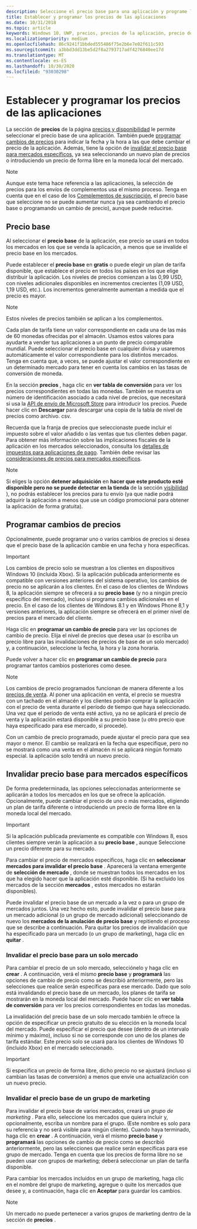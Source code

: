 ```yaml
---
description: Seleccione el precio base para una aplicación y programe los cambios de precios. También puede personalizar estas opciones para mercados específicos.
title: Establecer y programar los precios de las aplicaciones
ms.date: 10/31/2018
ms.topic: article
keywords: Windows 10, UWP, precios, precios de la aplicación, precio de la aplicación, aplicaciones de venta, cambio de precio, precio personalizado, precio, precios, costo, invalidar precio base, precio de forma libre, forma libre
ms.localizationpriority: medium
ms.openlocfilehash: 86c9241f1bbded555486f75e2b6e7e02f611c593
ms.sourcegitcommit: a3bbd3dd13be5d2f8a2793717adf4276840ee17d
ms.translationtype: MT
ms.contentlocale: es-ES
ms.lasthandoff: 10/30/2020
ms.locfileid: "93030298"
---
```

# <a name="set-and-schedule-app-pricing"></a>Establecer y programar los precios de las aplicaciones

La sección de **precios** de la página [precios y disponibilidad](set-app-pricing-and-availability.md) le permite seleccionar el precio base de una aplicación. También puede [programar cambios de precios](#schedule-price-changes) para indicar la fecha y la hora a las que debe cambiar el precio de la aplicación. Además, tiene la opción de [invalidar el precio base para mercados específicos](#override-base-price-for-specific-markets), ya sea seleccionando un nuevo plan de precios o introduciendo un precio de forma libre en la moneda local del mercado.

> [!NOTE]
> Aunque este tema hace referencia a las aplicaciones, la selección de precios para los envíos de complementos usa el mismo proceso. Tenga en cuenta que en el caso de los [Complementos de suscripción](../monetize/enable-subscription-add-ons-for-your-app.md), el precio base que seleccione no se puede aumentar nunca (ya sea cambiando el precio base o programando un cambio de precio), aunque puede reducirse.

## <a name="base-price"></a>Precio base

Al seleccionar el **precio base** de la aplicación, ese precio se usará en todos los mercados en los que se venda la aplicación, a menos que se invalide el precio base en los mercados.

Puede establecer el **precio base** en **gratis** o puede elegir un plan de tarifa disponible, que establece el precio en todos los países en los que elige distribuir la aplicación. Los niveles de precios comienzan a las 0,99 USD, con niveles adicionales disponibles en incrementos crecientes (1,09 USD, 1,19 USD, etc.). Los incrementos generalmente aumentan a medida que el precio es mayor. 

> [!NOTE]
> Estos niveles de precios también se aplican a los complementos. 

Cada plan de tarifa tiene un valor correspondiente en cada una de las más de 60 monedas ofrecidas por el almacén. Usamos estos valores para ayudarte a vender tus aplicaciones a un punto de precio comparable mundial. Puede seleccionar el precio base en cualquier divisa y usaremos automáticamente el valor correspondiente para los distintos mercados. Tenga en cuenta que, a veces, se puede ajustar el valor correspondiente en un determinado mercado para tener en cuenta los cambios en las tasas de conversión de moneda.

En la sección **precios** , haga clic en **ver tabla de conversión** para ver los precios correspondientes en todas las monedas. También se muestra un número de identificación asociado a cada nivel de precios, que necesitará si usa la [API de envío de Microsoft Store](../monetize/manage-app-submissions.md#price-tiers) para introducir los precios. Puede hacer clic en **Descargar** para descargar una copia de la tabla de nivel de precios como archivo. csv.

Recuerda que la franja de precios que seleccionaste puede incluir el impuesto sobre el valor añadido o las ventas que tus clientes deben pagar. Para obtener más información sobre las implicaciones fiscales de la aplicación en los mercados seleccionados, consulta los [detalles de impuestos para aplicaciones de pago](tax-details-for-paid-apps.md). También debe revisar las [consideraciones de precios para mercados específicos](define-market-selection.md#price-considerations-for-specific-markets).

> [!NOTE]
> Si eliges la opción **detener adquisición** en **hacer que este producto esté disponible pero no se puede detectar en la tienda** de la sección [visibilidad](choose-visibility-options.md#discoverability) ), no podrás establecer los precios para tu envío (ya que nadie podrá adquirir la aplicación a menos que use un código promocional para obtener la aplicación de forma gratuita).

## <a name="schedule-price-changes"></a>Programar cambios de precios

Opcionalmente, puede programar uno o varios cambios de precios si desea que el precio base de la aplicación cambie en una fecha y hora específicas. 

> [!IMPORTANT]
> Los cambios de precio solo se muestran a los clientes en dispositivos Windows 10 (incluida Xbox). Si la aplicación publicada anteriormente es compatible con versiones anteriores del sistema operativo, los cambios de precio no se aplicarán a los clientes. En el caso de los clientes de Windows 8, la aplicación siempre se ofrecerá a su **precio base** (y no a ningún precio específico del mercado), incluso si programa cambios adicionales en el precio. En el caso de los clientes de Windows 8.1 y en Windows Phone 8,1 y versiones anteriores, la aplicación siempre se ofrecerá en el primer nivel de precios para el mercado del cliente.

Haga clic en **programar un cambio de precio** para ver las opciones de cambio de precio. Elija el nivel de precios que desea usar (o escriba un precio libre para las invalidaciones de precios de base de un solo mercado) y, a continuación, seleccione la fecha, la hora y la zona horaria.

Puede volver a hacer clic en **programar un cambio de precio** para programar tantos cambios posteriores como desee.

> [!NOTE]
> Los cambios de precio programados funcionan de manera diferente a los [precios de venta](put-apps-and-add-ons-on-sale.md). Al poner una aplicación en venta, el precio se muestra con un tachado en el almacén y los clientes podrán comprar la aplicación con el precio de venta durante el período de tiempo que haya seleccionado. Una vez que el período de venta esté activo, ya no se aplicará el precio de venta y la aplicación estará disponible a su precio base (u otro precio que haya especificado para ese mercado, si procede).
>
> Con un cambio de precio programado, puede ajustar el precio para que sea mayor o menor. El cambio se realizará en la fecha que especifique, pero no se mostrará como una venta en el almacén ni se aplicará ningún formato especial. la aplicación solo tendrá un nuevo precio. 


## <a name="override-base-price-for-specific-markets"></a>Invalidar precio base para mercados específicos

De forma predeterminada, las opciones seleccionadas anteriormente se aplicarán a todos los mercados en los que se ofrece la aplicación. Opcionalmente, puede cambiar el precio de uno o más mercados, eligiendo un plan de tarifa diferente o introduciendo un precio de forma libre en la moneda local del mercado.

> [!IMPORTANT]
> Si la aplicación publicada previamente es compatible con Windows 8, esos clientes siempre verán la aplicación a su **precio base** , aunque Seleccione un precio diferente para su mercado.

Para cambiar el precio de mercados específicos, haga clic en **seleccionar mercados para invalidar el precio base** . Aparecerá la ventana emergente de **selección de mercado** , donde se muestran todos los mercados en los que ha elegido hacer que la aplicación esté disponible. (Si ha excluido los mercados de la sección **mercados** , estos mercados no estarán disponibles). 

Puede invalidar el precio base de un mercado a la vez o para un grupo de mercados juntos. Una vez hecho esto, puede invalidar el precio base para un mercado adicional (o un grupo de mercado adicional) seleccionando de nuevo los **mercados de la anulación de precio base** y repitiendo el proceso que se describe a continuación. Para quitar los precios de invalidación que ha especificado para un mercado (o un grupo de marketing), haga clic en **quitar** .


### <a name="override-the-base-price-for-a-single-market"></a>Invalidar el precio base para un solo mercado

Para cambiar el precio de un solo mercado, selecciónelo y haga clic en **crear** . A continuación, verá el mismo **precio base** y **programará** las opciones de cambio de precio como se describió anteriormente, pero las selecciones que realice serán específicas para ese mercado. Dado que solo está invalidando el precio base de un mercado, los planes de tarifa se mostrarán en la moneda local del mercado. Puede hacer clic en **ver tabla de conversión** para ver los precios correspondientes en todas las monedas. 

La invalidación del precio base de un solo mercado también le ofrece la opción de especificar un precio gratuito de su elección en la moneda local del mercado. Puede especificar el precio que desee (dentro de un intervalo mínimo y máximo), incluso si no se corresponde con uno de los planes de tarifa estándar. Este precio solo se usará para los clientes de Windows 10 (incluido Xbox) en el mercado seleccionado. 

> [!IMPORTANT]
> Si especifica un precio de forma libre, dicho precio no se ajustará (incluso si cambian las tasas de conversión) a menos que envíe una actualización con un nuevo precio. 

### <a name="override-the-base-price-for-a-market-group"></a>Invalidar el precio base de un grupo de marketing

Para invalidar el precio base de varios mercados, creará un *grupo de marketing* . Para ello, seleccione los mercados que quiera incluir y, opcionalmente, escriba un nombre para el grupo. (Este nombre es solo para su referencia y no será visible para ningún cliente). Cuando haya terminado, haga clic en **crear** . A continuación, verá el mismo **precio base** y **programará** las opciones de cambio de precio como se describió anteriormente, pero las selecciones que realice serán específicas para ese grupo de mercado. Tenga en cuenta que los precios de forma libre no se pueden usar con grupos de marketing; deberá seleccionar un plan de tarifa disponible.

Para cambiar los mercados incluidos en un grupo de marketing, haga clic en el nombre del grupo de marketing, agregue o quite los mercados que desee y, a continuación, haga clic en **Aceptar** para guardar los cambios. 

> [!NOTE]
> Un mercado no puede pertenecer a varios grupos de marketing dentro de la sección de **precios** .





